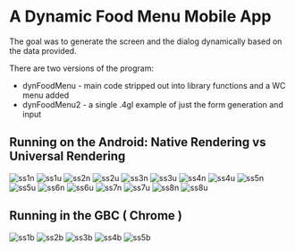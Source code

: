 # A Dynamic Food Menu Mobile App

The goal was to generate the screen and the dialog dynamically based on the data provided.

There are two versions of the program:
* dynFoodMenu - main code stripped out into library functions and a WC menu added
* dynFoodMenu2 - a single .4gl example of just the form generation and input

## Running on the Android: Native Rendering vs Universal Rendering
![ss1n](https://github.com/neilm-fourjs/dynFoodMenu/raw/master/screenshots/ss1nat.png "SS1NAT")
![ss1u](https://github.com/neilm-fourjs/dynFoodMenu/raw/master/screenshots/ss1ur.png "SS1UR")
![ss2n](https://github.com/neilm-fourjs/dynFoodMenu/raw/master/screenshots/ss2nat.png "SS2NAT")
![ss2u](https://github.com/neilm-fourjs/dynFoodMenu/raw/master/screenshots/ss2ur.png "SS2UR")
![ss3n](https://github.com/neilm-fourjs/dynFoodMenu/raw/master/screenshots/ss3nat.png "SS3NAT")
![ss3u](https://github.com/neilm-fourjs/dynFoodMenu/raw/master/screenshots/ss3ur.png "SS3UR")
![ss4n](https://github.com/neilm-fourjs/dynFoodMenu/raw/master/screenshots/ss4nat.png "SS4NAT")
![ss4u](https://github.com/neilm-fourjs/dynFoodMenu/raw/master/screenshots/ss4ur.png "SS4UR")
![ss5n](https://github.com/neilm-fourjs/dynFoodMenu/raw/master/screenshots/ss5nat.png "SS5NAT")
![ss5u](https://github.com/neilm-fourjs/dynFoodMenu/raw/master/screenshots/ss5ur.png "SS5UR")
![ss6n](https://github.com/neilm-fourjs/dynFoodMenu/raw/master/screenshots/ss6nat.png "SS6NAT")
![ss6u](https://github.com/neilm-fourjs/dynFoodMenu/raw/master/screenshots/ss6ur.png "SS5UR")
![ss7n](https://github.com/neilm-fourjs/dynFoodMenu/raw/master/screenshots/ss7nat.png "SS7NAT")
![ss7u](https://github.com/neilm-fourjs/dynFoodMenu/raw/master/screenshots/ss7ur.png "SS7UR")
![ss8n](https://github.com/neilm-fourjs/dynFoodMenu/raw/master/screenshots/ss8nat.png "SS8NAT")
![ss8u](https://github.com/neilm-fourjs/dynFoodMenu/raw/master/screenshots/ss8ur.png "SS8UR")

## Running in the GBC ( Chrome )
![ss1b](https://github.com/neilm-fourjs/dynFoodMenu/raw/master/screenshots/ss1gbc.png "SS1B")
![ss2b](https://github.com/neilm-fourjs/dynFoodMenu/raw/master/screenshots/ss2gbc.png "SS2B")
![ss3b](https://github.com/neilm-fourjs/dynFoodMenu/raw/master/screenshots/ss3gbc.png "SS3B")
![ss4b](https://github.com/neilm-fourjs/dynFoodMenu/raw/master/screenshots/ss4gbc.png "SS4B")
![ss5b](https://github.com/neilm-fourjs/dynFoodMenu/raw/master/screenshots/ss5gbc.png "SS5B")
